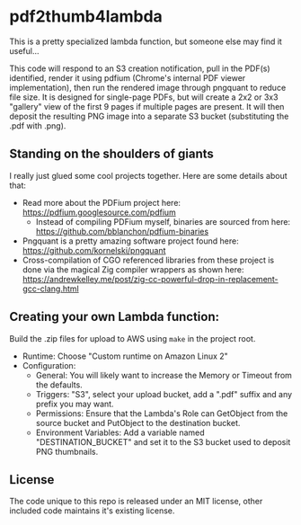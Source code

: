 # pdf2thumb4lambda

This is a pretty specialized lambda function, but someone else may find it useful...

This code will respond to an S3 creation notification, pull in the PDF(s) identified, render it using pdfium (Chrome's internal PDF viewer implementation), then run the rendered image through pngquant to reduce file size. It is designed for single-page PDFs, but will create a 2x2 or 3x3 "gallery" view of the first 9 pages if multiple pages are present. It will then deposit the resulting PNG image into a separate S3 bucket (substituting the .pdf with .png).

## Standing on the shoulders of giants

I really just glued some cool projects together. Here are some details about that:

* Read more about the PDFium project here: https://pdfium.googlesource.com/pdfium
  * Instead of compiling PDFium myself, binaries are sourced from here: https://github.com/bblanchon/pdfium-binaries
* Pngquant is a pretty amazing software project found here: https://github.com/kornelski/pngquant
* Cross-compilation of CGO referenced libraries from these project is done via the magical Zig compiler wrappers as shown here: https://andrewkelley.me/post/zig-cc-powerful-drop-in-replacement-gcc-clang.html

## Creating your own Lambda function:

Build the .zip files for upload to AWS using `make` in the project root.

* Runtime: Choose "Custom runtime on Amazon Linux 2"
* Configuration:
  * General: You will likely want to increase the Memory or Timeout from the defaults.
  * Triggers: "S3", select your upload bucket, add a ".pdf" suffix and any prefix you may want.
  * Permissions: Ensure that the Lambda's Role can GetObject from the source bucket and PutObject to the destination bucket.
  * Environment Variables: Add a variable named "DESTINATION_BUCKET" and set it to the S3 bucket used to deposit PNG thumbnails.

## License

The code unique to this repo is released under an MIT license, other included code maintains it's existing license.